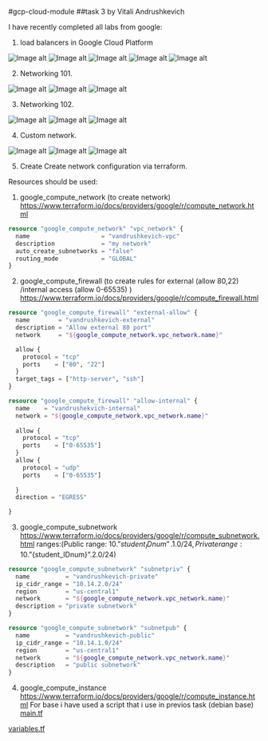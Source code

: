 #gcp-cloud-module
##task 3 by Vitali Andrushkevich

I have recently completed all labs from google:

1. load balancers in Google Cloud Platform

![Image alt](https://github.com/MNT-Lab/google-cloud-module/blob/vandrushkevich/Day3/img/Load-balancer-task1.png)
![Image alt](https://github.com/MNT-Lab/google-cloud-module/blob/vandrushkevich/Day3/img/cluster-gcp-node1.png)
![Image alt](https://github.com/MNT-Lab/google-cloud-module/blob/vandrushkevich/Day3/img/lb-details.png)
![Image alt](https://github.com/MNT-Lab/google-cloud-module/blob/vandrushkevich/Day3/img/lb-monitor.png)
![Image alt](https://github.com/MNT-Lab/google-cloud-module/blob/vandrushkevich/Day3/img/task1-complete.png)

2. Networking 101.

![Image alt](https://github.com/MNT-Lab/google-cloud-module/blob/vandrushkevich/Day3/img/verify-web-functionality1.png)
![Image alt](https://github.com/MNT-Lab/google-cloud-module/blob/vandrushkevich/Day3/img/verify-functionality-2.png)
![Image alt](https://github.com/MNT-Lab/google-cloud-module/blob/vandrushkevich/Day3/img/done-02.png)


3. Networking 102.

![Image alt](https://github.com/MNT-Lab/google-cloud-module/blob/vandrushkevich/Day3/img/Screenshot%20from%202020-02-18%2019-15-52.png)
![Image alt](https://github.com/MNT-Lab/google-cloud-module/blob/vandrushkevich/Day3/img/Screenshot%20from%202020-02-18%2019-15-09.png)
![Image alt](https://github.com/MNT-Lab/google-cloud-module/blob/vandrushkevich/Day3/img/Screenshot%20from%202020-02-18%2019-21-27.png)

4. Custom network.

![Image alt](https://github.com/MNT-Lab/google-cloud-module/blob/vandrushkevich/Day3/img/4-3.png)
![Image alt](https://github.com/MNT-Lab/google-cloud-module/blob/vandrushkevich/Day3/img/4-firewall.png)
![Image alt](https://github.com/MNT-Lab/google-cloud-module/blob/vandrushkevich/Day3/img/4-ping.png)

5. Create Create network configuration via terraform.

Resources should be used:

1) google_compute_network (to create network) https://www.terraform.io/docs/providers/google/r/compute_network.html

```tf
resource "google_compute_network" "vpc_network" {
  name                    = "vandrushkevich-vpc"
  description             = "my network"
  auto_create_subnetworks = "false"
  routing_mode            = "GLOBAL"
}
```

2) google_compute_firewall (to create rules for external (allow 80,22) /internal access (allow 0-65535) ) https://www.terraform.io/docs/providers/google/r/compute_firewall.html

```tf
resource "google_compute_firewall" "external-allow" {
  name        = "vandrushkevich-external"
  description = "Allow external 80 port"
  network     = "${google_compute_network.vpc_network.name}"

  allow {
    protocol = "tcp"
    ports    = ["80", "22"]
  }
  target_tags = ["http-server", "ssh"]
}

resource "google_compute_firewall" "allow-internal" {
  name    = "vandrushekvich-internal"
  network = "${google_compute_network.vpc_network.name}"
  
  allow {
    protocol = "tcp"
    ports    = ["0-65535"]
  }
  allow {
    protocol = "udp"
    ports    = ["0-65535"]
    
  }
  direction = "EGRESS"

}

```

3) google_compute_subnetwork https://www.terraform.io/docs/providers/google/r/compute_subnetwork.html 
ranges:(Public range: 10.”${student_IDnum}”.1.0/24, Private range: 10.”${student_IDnum}”.2.0/24)

```tf
resource "google_compute_subnetwork" "subnetpriv" {
  name          = "vandrushkevich-private"
  ip_cidr_range = "10.14.2.0/24"
  region        = "us-central1"
  network       = "${google_compute_network.vpc_network.name}"
  description = "private subnetwork"
}

resource "google_compute_subnetwork" "subnetpub" {
  name          = "vandrushkevich-public"
  ip_cidr_range = "10.14.1.0/24"
  region        = "us-central1"
  network       = "${google_compute_network.vpc_network.name}"
  description   = "public subnetwork"
}
```

4) google_compute_instance https://www.terraform.io/docs/providers/google/r/compute_instance.html
For base i have used a script that i use in previos task (debian base)
[main.tf][1]

[variables.tf][2]


[1]: https://github.com/MNT-Lab/google-cloud-module/blob/vandrushkevich/Day3/main.tf
[2]: https://github.com/MNT-Lab/google-cloud-module/blob/vandrushkevich/Day3/variables.tf
